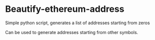 # Beautify-ethereum-address
Simple python script, generates a list of addresses starting from zeros

Can be used to generate addresses starting from other symbols.
